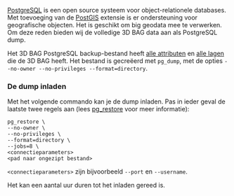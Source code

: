 <a href=https://www.postgresql.org/>PostgreSQL</a> is een open source systeem voor object-relationele databases. Met toevoeging van de <a href=https://postgis.net/>PostGIS</a> extensie is er ondersteuning voor geografische objecten. Het is geschikt om big geodata mee te verwerken. Om deze reden bieden wij de volledige 3D BAG data aan als PostgreSQL dump.

Het 3D BAG PostgreSQL backup-bestand heeft [alle attributen](../schema/attributes.md) en [alle lagen](../schema/layers.md#data-layers) die de 3D BAG heeft. Het bestand is gecreëerd met `pg_dump`, met de opties `--no-owner --no-privileges --format=directory`.

### De dump inladen

Met het volgende commando kan je de dump inladen. Pas in ieder geval de laatste twee regels aan (lees  [pg_restore](https://www.postgresql.org/docs/current/app-pgrestore.html) voor meer informatie):

```
pg_restore \
--no-owner \
--no-privileges \
--format=directory \
--jobs=8 \
<connectieparameters>
<pad naar ongezipt bestand>
```

`<connectieparameters>` zijn bijvoorbeeld `--port` en `--username`. 

Het kan een aantal uur duren tot het inladen gereed is.
